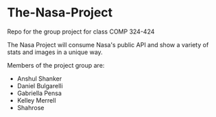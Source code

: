 # The-Nasa-Project

Repo for the group project for class COMP 324-424

The Nasa Project will consume Nasa's public API and show a variety of stats and images in a unique way.

Members of the project group are:

- Anshul Shanker
- Daniel Bulgarelli
- Gabriella Pensa
- Kelley Merrell
- Shahrose
